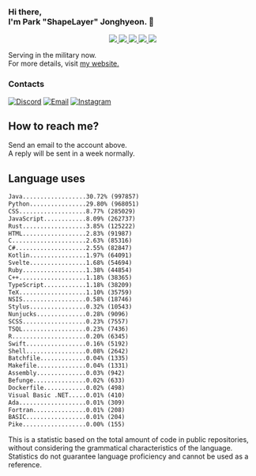 ### Hi there, <br>I'm Park "ShapeLayer" Jonghyeon. 👋
<p align="center">
    <a href="#" aria-label="Github">
        <img src="https://img.shields.io/badge/since-2015-black?logo=github&logoColor=white">
    </a>
    <a href="https://jonghyeon.me" aria-label="notion">
        <img src="https://img.shields.io/badge/meet%20at%20jonghyeon.me!-white">
    </a>
    <a href="https://blog.jonghyeon.me" aria-label="velog.io">
        <img src="https://img.shields.io/badge/blog-blog.jonghyeon.me-20C997">
    </a>
    <a href="https://www.credly.com/users/jonghyeon/" aria-label="credly">
        <img src="https://img.shields.io/badge/credly-jonghyeon-FF6B00?logo=credly&logoColor=white">
    </a>
    <a href="https://solved.ac/profile/belline0124" aria-label="solved.ac">
        <img src="https://mazassumnida.wtf/api/mini/generate_badge?boj=belline0124">
    </a>
</p>

Serving in the military now.  
For more details, visit [my website.](https://jonghyeon.me)

### Contacts
 [![Discord](https://img.shields.io/badge/Discord-박종현%238176-7289DA?logo=discord&logoColor=white)](#)
 [![Email](https://img.shields.io/badge/Email-jonghyeon@jnu.ac.kr-EA4335?logo=gmail&logoColor=white)](mailto:214823@jnu.ac.kr)
 [![Instagram](https://img.shields.io/badge/Instagram-@__jong.hyeon__-DB2973?logo=instagram&logoColor=white)](https://www.instagram.com/__jong.hyeon__)

## How to reach me?
Send an email to the account above.  
A reply will be sent in a week normally.

## Language uses
```txt
Java..................30.72% (997857)
Python................29.80% (968051)
CSS...................8.77% (285029)
JavaScript............8.09% (262737)
Rust..................3.85% (125222)
HTML..................2.83% (91987)
C.....................2.63% (85316)
C#....................2.55% (82847)
Kotlin................1.97% (64091)
Svelte................1.68% (54694)
Ruby..................1.38% (44854)
C++...................1.18% (38365)
TypeScript............1.18% (38209)
TeX...................1.10% (35759)
NSIS..................0.58% (18746)
Stylus................0.32% (10543)
Nunjucks..............0.28% (9096)
SCSS..................0.23% (7557)
TSQL..................0.23% (7436)
R.....................0.20% (6345)
Swift.................0.16% (5192)
Shell.................0.08% (2642)
Batchfile.............0.04% (1335)
Makefile..............0.04% (1331)
Assembly..............0.03% (942)
Befunge...............0.02% (633)
Dockerfile............0.02% (498)
Visual Basic .NET.....0.01% (410)
Ada...................0.01% (309)
Fortran...............0.01% (208)
BASIC.................0.01% (204)
Pike..................0.00% (155)

```

This is a statistic based on the total amount of code in public repositories, without considering the grammatical characteristics of the language.  
Statistics do not guarantee language proficiency and cannot be used as a reference.
